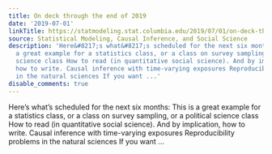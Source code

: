 ```yaml
---
title: On deck through the end of 2019
date: '2019-07-01'
linkTitle: https://statmodeling.stat.columbia.edu/2019/07/01/on-deck-through-the-end-of-2019/
source: Statistical Modeling, Causal Inference, and Social Science
description: 'Here&#8217;s what&#8217;s scheduled for the next six months: This is
  a great example for a statistics class, or a class on survey sampling, or a political
  science class How to read (in quantitative social science). And by implication,
  how to write. Causal inference with time-varying exposures Reproducibility problems
  in the natural sciences If you want ...'
disable_comments: true
---
```

Here&#8217;s what&#8217;s scheduled for the next six months: This is a great example for a statistics class, or a class on survey sampling, or a political science class How to read (in quantitative social science). And by implication, how to write. Causal inference with time-varying exposures Reproducibility problems in the natural sciences If you want ...